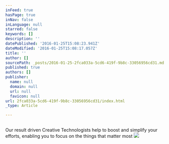 ```yaml
---
inFeed: true
hasPage: true
inNav: false
inLanguage: null
starred: false
keywords: []
description: ''
datePublished: '2016-01-25T15:08:23.941Z'
dateModified: '2016-01-25T15:08:17.057Z'
title: ''
author: []
sourcePath: _posts/2016-01-25-2fca033a-5cd6-419f-9b8c-33056956cd31.md
published: true
authors: []
publisher:
  name: null
  domain: null
  url: null
  favicon: null
url: 2fca033a-5cd6-419f-9b8c-33056956cd31/index.html
_type: Article

---
```

## 

Our result driven Creative Technologists help to boost and simplify your efforts, enabling you to focus on the things that matter most
![](https://the-grid-user-content.s3-us-west-2.amazonaws.com/90376b51-e24f-4e35-a2b6-c560e2ae2dd0.jpg)